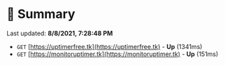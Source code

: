 # 📖 Summary
Last updated: **8/8/2021, 7:28:48 PM**

- `GET` [https://uptimerfree.tk](https://uptimerfree.tk) - **Up** (1341ms)
- `GET` [https://monitoruptimer.tk](https://monitoruptimer.tk) - **Up** (151ms)
